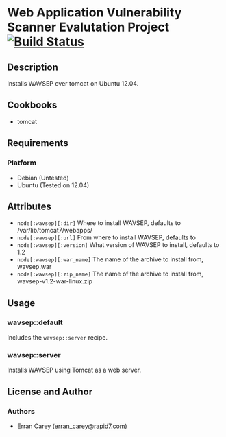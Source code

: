# Web Application Vulnerability Scanner Evalutation Project [![Build Status](https://secure.travis-ci.org/rapid7-cookbooks/wavsep.png)](http://travis-ci.org/rapid7-cookbooks/wavsep)
## Description
Installs WAVSEP over tomcat on Ubuntu 12.04.

## Cookbooks
* tomcat

## Requirements
### Platform
* Debian (Untested)
* Ubuntu (Tested on 12.04)

## Attributes
* `node[:wavsep][:dir]` Where to install WAVSEP, defaults to /var/lib/tomcat7/webapps/
* `node[:wavsep][:url]` From where to install WAVSEP, defaults to 
* `node[:wavsep][:version]` What version of WAVSEP to install, defaults to 1.2
* `node[:wavsep][:war_name]` The name of the archive to install from, wavsep.war
* `node[:wavsep][:zip_name]` The name of the archive to install from, wavsep-v1.2-war-linux.zip

## Usage
### wavsep::default
Includes the `wavsep::server` recipe.

### wavsep::server
Installs WAVSEP using Tomcat as a web server.

## License and Author
### Authors
* Erran Carey (erran_carey@rapid7.com)
